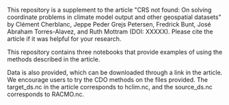 This repository is a supplement to the article "CRS not found: On solving coordinate problems in climate model output and other geospatial datasets" by Clément Cherblanc, Jeppe Peder Grejs Petersen, Fredrick Bunt, José Abraham Torres-Alavez, and Ruth Mottram (DOI: XXXXX). Please cite the article if it was helpful for your research.

This repository contains three notebooks that provide examples of using the methods described in the article.

Data is also provided, which can be downloaded through a link in the article. We encourage users to try the CDO methods on the files provided. The target_ds.nc in the article corresponds to hclim.nc, and the source_ds.nc corresponds to RACMO.nc.
